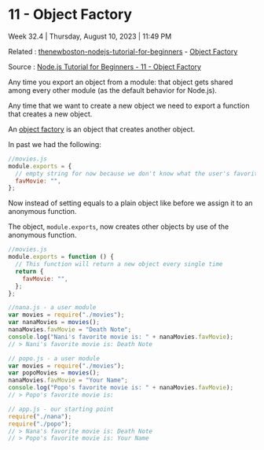 # 11 - Object Factory

Week 32.4 | Thursday, August 10, 2023 | 11:49 PM

Related : [thenewboston-nodejs-tutorial-for-beginners](thenewboston-nodejs-tutorial-for-beginners.md) - [Object Factory](../../3-permanent-notes-🧲/Object%20Factory.md)

Source : [Node.js Tutorial for Beginners - 11 - Object Factory](https://www.youtube.com/watch?v=foUHJo8ZTu0&list=PL6gx4Cwl9DGBMdkKFn3HasZnnAqVjzHn_&index=11)

Any time you export an object from a module: that object gets shared among every other
module (as the default behavior for Node.js).

Any time that we want to create a new object we need to export a function that creates a
new object.

An [object factory](../../3-permanent-notes-🧲/Object%20Factory.md) is an object that creates another object.

In past we had the following:

```js
//movies.js
module.exports = {
  // empty string for now because we don't know what the user's favorite movie is yet
  favMovie: "",
};
```

Now instead of setting equals to a plain object like before we assign it to an anonymous
function.

The object, `module.exports`, now creates other objects by use of the anonymous function.

```js
//movies.js
module.exports = function () {
  // This function will return a new object every single time
  return {
    favMovie: "",
  };
};
```

```js
//nana.js - a user module
var movies = require("./movies");
var nanaMovies = movies();
nanaMovies.favMovie = "Death Note";
console.log("Nani's favorite movie is: " + nanaMovies.favMovie);
// > Nani's favorite movie is: Death Note
```

```js
// popo.js - a user module
var movies = require("./movies");
var popoMovies = movies();
nanaMovies.favMovie = "Your Name";
console.log("Popo's favorite movie is: " + nanaMovies.favMovie);
// > Popo's favorite movie is:
```

```js
// app.js - our starting point
require("./nana");
require("./popo");
// > Nana's favorite movie is: Death Note
// > Popo's favorite movie is: Your Name
```
